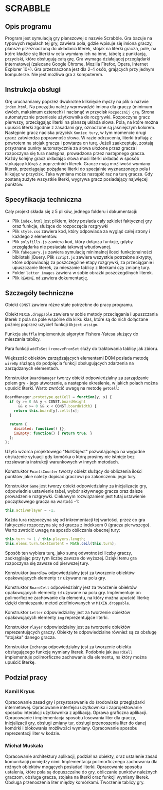 # SCRABBLE

## Opis programu
Program jest symulacją gry planszowej o nazwie Scrabble. Gra bazuje na typowych
regułach tej gry, zawiera pola, gdzie wpisuje się imiona graczy, plansze
przeznaczoną do układania literek, stojak na literki gracza, pole, na które
kładzie się literki w celu wymiany ich na inne, tabelę z punktacją,
przyciski, które obsługują całą grę. Gra wymaga działającej przeglądarki
internetowej (zalecane Google Chrome, Mozilla Firefox, Opera, Internet Explorer 10+).
Gra przeznaczona
jest dla 2-4 osób, grających przy jednym komputerze. Nie jest możliwa gra z
komputerem.

## Instrukcja obsługi

Grę uruchamiamy poprzez dwukrotne kliknięcie myszy na plik o nazwie
`index.html`. Na początku należy wprowadzić imiona dla graczy (minimum dwóch,
maksimum czterech) i nacisnąć w przycisk `Rozpocznij grę`. Strona automatycznie
przeniesie użytkownika do rozgrywki. Rozpoczyna gracz pierwszy, przeciągając
literki na planszę układa słowa. Pola, na które można upuścić literki zgodnie z
zasadami gry, oznaczone są jaśniejszym kolorem. Następnie gracz naciska przycisk
`Koniec tury`, w tym momencie drugi gracz zatwierdza poprawność słowa. W razie
odrzucenia, literki trafiają z powrotem na stojak gracza i powtarza on turę.
Jeżeli zaakceptuje, zostają przyznane punkty automatycznie za słowa ułożone
przez gracza i rozpoczyna się tura następna, prowadzona przez następnego gracza.
Każdy kolejny gracz układając słowa musi literki układać w sposób stykający
którąś z poprzednich literek. Gracze mają możliwość wymiany literek,
przeciągając pożądane literki do specjalnie wyznaczonego pola i klikając w
przycisk. Taka wymiana może nastąpić raz na turę gracza. Gdy zostaną zużyte
wszystkie literki, wygrywa gracz posiadający najwięcej punktów.

## Specyfikacja techniczna

Cały projekt składa się z 5 plików, jednego folderu i dokumentacji:
* Plik `index.html` jest plikiem, który posiada cały szkielet faktycznej
gry oraz funkcje, służące do rozpoczęcia rozgrywki
* Plik `style.css` zawiera kod, który
odpowiada za wygląd całej strony i każdego z elementów.
* Plik `polyfills.js`
zawiera kod, który dołącza funkcję, gdyby przeglądarka nie posiadała takowej
wbudowanej.
* Plik `fakequery.js` zawiera symulację minimalnej ilości
funkcjonalności biblioteki jQuery.
Plik `script.js` zawiera wszystkie potrzebne
skrypty, które odpowiadają za poszczególne etapy rozgrywki, za przeciąganie i
upuszczanie literek, za mieszanie tablicy z literkami czy zmianę tury.
* Folder `letter_images` zawiera w sobie obrazki poszczególnych literek.
* Plik `README.md` zawiera dokumentację.

## Szczegóły techniczne
Obiekt `CONST` zawiera różne stałe potrzebne do pracy programu.

Obiekt `MIXIN.droppable` zawiera w sobie metody przeciągania i upuszczania
literek z pola na
pole wspólne dla kilku klas, które są do nich dołączane później poprzez użycie1
funkcji `Object.assign`.

Funkcja `shuffle` implementuje algorytm Fishera-Yatesa służący do mieszania
tablicy.

Para funkcji `addToSet` i `removeFromSet` służy do traktowania tablicy jak
zbioru. 

Większość obiektów zarządzających elementami DOM posiada metodę `wireUp` służącą
do podpięcia funkcji obsługujących zdarzenia na zarządzanych elementach.

Konstruktor `BoardManager` tworzy obiekt odpowiedzialny za zarządzanie polem
gry - jego utworzenie, a następnie określenie, w jakich polach można upuścić
literki. Warto zwrócić uwagę na metodę `getCell`:
```javascript
BoardManager.prototype.getCell = function(y, x) {
  if (y >= 0 && y < CONST.boardHeight
      && x >= 0 && x < CONST.boardWidth) {
    return this.board[y].cells[x];
  }

  return {
    disabled: function() {},
    isEmpty: function() { return true; }
  };
};
```
Użyto wzorca projektowego "NullObject" pozwalającego na wygodne obsłużenie
sytuacji gdy komórka o którą
prosimy nie istnieje bez rozsiewania instrukcji warunkowych w innych metodach.

Konstruktor `PointsCounter` tworzy obiekt służący do obliczenia ilości punktów
jakie należy dopisać graczowi po zakończeniu jego tury.

Konstruktor `Game` jest tworzy obiekt odpowiedzialny za inicjalizacje gry,
odpowiednie ustawienie tabel, wybór aktywnego gracza oraz dalsze prowadzenie
rozgrywki. Ciekawym rozwiązaniem jest tutaj ustawienie początkowego
gracza na wartość -1:
```javascript
this.activePlayer = -1;
```
Każda tura rozpoczyna się od inkrementacji tej wartości, przez co gra faktycznie
rozpoczyna się od gracza z indeksem 0 (gracza pierwszego). 
Warto zwrócić uwagę na sposób obliczania obecnej tury:
```javascript
this.turn += 1 / this.players.length;
this.elems.turn.textContent = Math.ceil(this.turn);
```
Sposób ten wybiera turę, jako sumę odwrotności liczby graczy, zaokrąglając przy
tym liczbę zawsze do wyższej. Dzięki temu gra rozpoczyna się zawsze od pierwszej
tury.

Konstruktor `BoardRow` odpowiedzialny jest za tworzenie obiektów opakowujących
elementy `tr` używane na polu gry.

Konstruktor `BoardCell` odpowiedzialny jest za tworzenie obiektów opakowujących
elementy `td` używane na polu gry. Implementuje on polimorficzne zachowanie dla
elementu, na który można upuścić literkę dzięki domieszaniu metod zdefiniowanych
w `MIXIN.droppable`.

Konstruktor `Letter` odpowiedzialny jest za tworzenie obiektów opakowujących
elementy `img` reprezentujące literki.

Konstruktor `Player` odpowiedzialny jest za tworzenie obiektów reprezentujących
graczy. Obiekty te odpowiedzialne również są za obsługę "stojaka" danego gracza.

Konstruktor `Exchange` odpowiedzialny jest za tworzenie obiektu obsługującego
funkcję wymiany literek. Podobnie jak `BoardCell` implementuje polimorficzne
zachowanie dla elementu, na który można upuścić literkę.

## Podział pracy

### Kamil Kryus
Opracowanie zasad gry i przystosowanie do środowiska przeglądarki
internetowej. Opracowanie interfejsu użytkownika i zaprojektowanie sposobu
interakcji użytkownika z aplikacją. Oprawa graficzna aplikacji.
Opracowanie i implementacja sposobu losowania liter dla graczy, inicjalizacji
gry, obsługi zmiany tur, obsługi przenoszenia liter do
danej komórki i blokowania możliwości wymiany. Opracowanie sposobu reprezentacji
liter w kodzie.

### Michał Muskała
Opracowanie architektury aplikacji, podział na obiekty, oraz ustalenie zasad
komunikacji pomiędzy nimi. Implementacja polimorficznego zachowania dla różnych
obiektów mogących posiadać literki. Opracowanie sposobu ustalenia, które pola są
dopuszczalne do gry, obliczanie punktów należnych graczom, obsługa gracza,
stojaka na literki oraz funkcji wymiany literek. Obsługa przenoszenia liter
między komórkami. Tworzenie tablicy gry.
